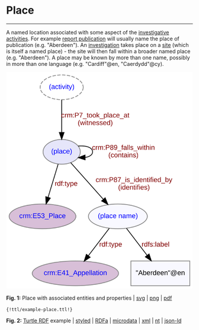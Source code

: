 # Place
***

A named location associated with some aspect of the [investigative activities](ld4he-investigation.md). For example [report publication](ld4he-report-publication.md) will usually name the place of publication (e.g. "Aberdeen"). An [investigation](ld4he-investigation.md) takes place on a [site](ld4he-site.md) (which is itself a named place) - the site will then fall within a broader named place (e.g. "Aberdeen"). A place may be known by more than one name, possibly in more than one language (e.g. "Cardiff"@en, "Caerdydd"@cy).
  
![place](img/ld4he-place.svg)

**Fig. 1:** Place with associated entities and properties | [svg](img/ld4he-place.svg) | [png](img/ld4he-place.png) | [pdf](img/ld4he-place.pdf)

```turtle
{!ttl/example-place.ttl!}
```
**Fig. 2:** [Turtle RDF](https://www.w3.org/TR/turtle/) example 
| [styled](https://cdn.rawgit.com/niklasl/ldtr/v0.2.2/demo/?url=https://cbinding.github.io/LD4HE/ttl/example-place.ttl)
| [RDFa](http://rdf-translator.appspot.com/convert/n3/rdfa/html/https://cbinding.github.io/LD4HE/ttl/example-place.ttl)
| [microdata](http://rdf-translator.appspot.com/convert/n3/microdata/html/https://cbinding.github.io/LD4HE/ttl/example-place.ttl)
| [xml](http://rdf-translator.appspot.com/convert/n3/xml/html/https://cbinding.github.io/LD4HE/ttl/example-place.ttl) 
| [nt](http://rdf-translator.appspot.com/convert/n3/nt/html/https://cbinding.github.io/LD4HE/ttl/example-place.ttl)
| [json-ld](http://rdf-translator.appspot.com/convert/n3/json-ld/html/https://cbinding.github.io/LD4HE/ttl/example-place.ttl)
